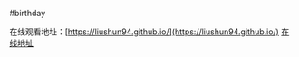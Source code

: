#birthday

在线观看地址：[https://liushun94.github.io/](https://liushun94.github.io/) 
[在线地址](https://liushun94.github.io/)
